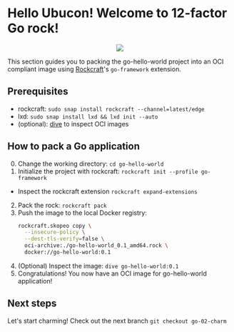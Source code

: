 # Hello Ubucon! Welcome to 12-factor Go rock!

<p align="center">
    <img src="https://encrypted-tbn0.gstatic.com/images?q=tbn:ANd9GcQt_7ioYr9T6uh35rT46Z_cyNVtMM_SgbHppA&s">
</p>

This section guides you to packing the go-hello-world project into an OCI compliant image
using [Rockcraft](https://github.com/canonical/rockcraft)'s `go-framework` extension.

## Prerequisites

- rockcraft: `sudo snap install rockcraft --channel=latest/edge`
- lxd: `sudo snap install lxd && lxd init --auto`
- (optional): [dive](https://github.com/wagoodman/dive) to inspect OCI images

## How to pack a Go application

0. Change the working directory: `cd go-hello-world`
1. Initialize the project with rockcraft: `rockcraft init --profile go-framework`
  - Inspect the rockcraft extension `rockcraft expand-extensions`
2. Pack the rock: `rockcraft pack`
3. Push the image to the local Docker registry:
    ```bash
    rockcraft.skopeo copy \
      --insecure-policy \
      --dest-tls-verify=false \
      oci-archive:./go-hello-world_0.1_amd64.rock \
      docker://go-hello-world:0.1
    ```
4. (Optional) Inspect the image: `dive go-hello-world:0.1`
5. Congratulations! You now have an OCI image for go-hello-world application!

## Next steps

Let's start charming! Check out the next branch `git checkout go-02-charm`
